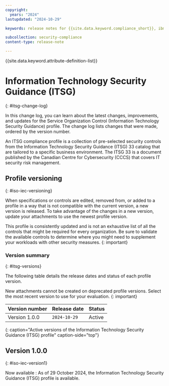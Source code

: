 ```yaml
---
copyright:
  years: "2024"
lastupdated: "2024-10-29"

keywords: release notes for {{site.data.keyword.compliance_short}}, ibm security best practices, profile changes, enhancements, fixes, improvements, Information Technology Security Guidance, 

subcollection: security-compliance
content-type: release-note

---
```


{{site.data.keyword.attribute-definition-list}}

# Information Technology Security Guidance (ITSG)
{: #itsg-change-log}

In this change log, you can learn about the latest changes, improvements, and updates for the Service Organization Control (Information Technology Security Guidance) profile. The change log lists changes that were made, ordered by the version number.

An ITSG compliance profile is a collection of pre-selected security controls from the Information Technology Security Guidance (ITSG) 33 catalog that are tailored to a specific business environment. The ITSG 33 is a document published by the Canadian Centre for Cybersecurity (CCCS) that covers IT security risk management.

## Profile versioning
{: #iso-iec-versioning}

When specifications or controls are edited, removed from, or added to a profile in a way that is not compatible with the current version, a new version is released. To take advantage of the changes in a new version, update your attachments to use the newest profile version.

This profile is consistently updated and is not an exhaustive list of all the controls that might be required for every organization. Be sure to validate the available controls to determine where you might need to supplement your workloads with other security measures.
{: important}


### Version summary
{: #itsg-versions}

The following table details the release dates and status of each profile version.

New attachments cannot be created on deprecated profile versions. Select the most recent version to use for your evaluation.
{: important}

| Version number | Release date | Status |
|:---------------|:-------------|:-------|
| Version 1.0.0 | `2024-10-29` | Active |
{: caption="Active versions of the Information Technology Security Guidance (ITSG) profile" caption-side="top"}


## Version 1.0.0
{: #iso-iec-version1}

Now available
:   As of 29 October 2024, the Information Technology Security Guidance (ITSG) profile is available.
